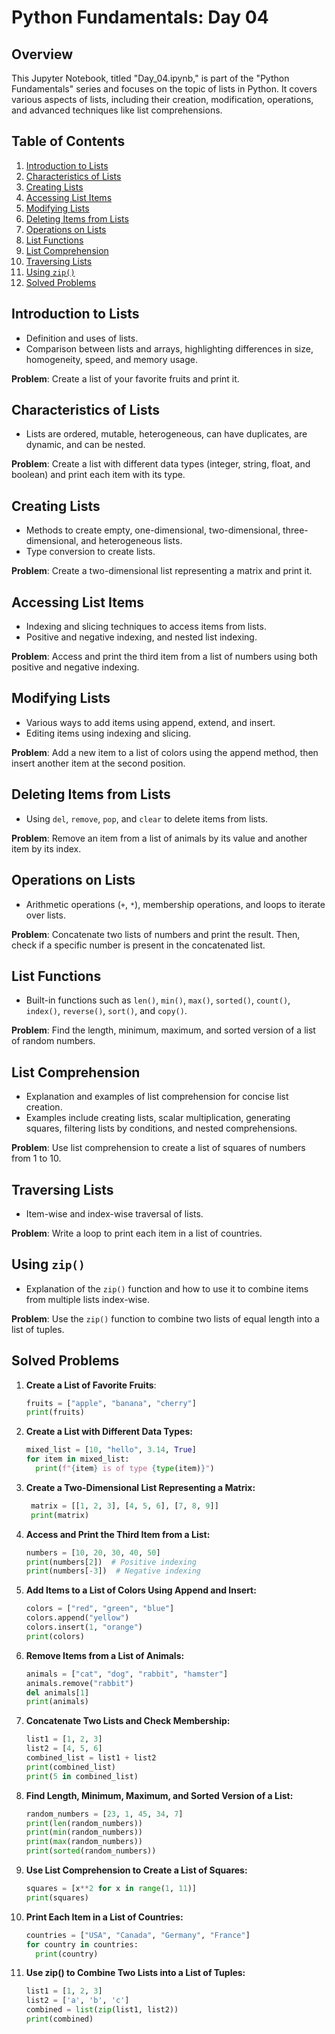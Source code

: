 # Python Fundamentals: Day 04

## Overview

This Jupyter Notebook, titled "Day_04.ipynb," is part of the "Python Fundamentals" series and focuses on the topic of lists in Python. It covers various aspects of lists, including their creation, modification, operations, and advanced techniques like list comprehensions.

## Table of Contents

1. [Introduction to Lists](#introduction-to-lists)
2. [Characteristics of Lists](#characteristics-of-lists)
3. [Creating Lists](#creating-lists)
4. [Accessing List Items](#accessing-list-items)
5. [Modifying Lists](#modifying-lists)
6. [Deleting Items from Lists](#deleting-items-from-lists)
7. [Operations on Lists](#operations-on-lists)
8. [List Functions](#list-functions)
9. [List Comprehension](#list-comprehension)
10. [Traversing Lists](#traversing-lists)
11. [Using `zip()`](#using-zip)
12. [Solved Problems](#solved-problems)

## Introduction to Lists

- Definition and uses of lists.
- Comparison between lists and arrays, highlighting differences in size, homogeneity, speed, and memory usage.

**Problem**: Create a list of your favorite fruits and print it.

## Characteristics of Lists

- Lists are ordered, mutable, heterogeneous, can have duplicates, are dynamic, and can be nested.

**Problem**: Create a list with different data types (integer, string, float, and boolean) and print each item with its type.

## Creating Lists

- Methods to create empty, one-dimensional, two-dimensional, three-dimensional, and heterogeneous lists.
- Type conversion to create lists.

**Problem**: Create a two-dimensional list representing a matrix and print it.

## Accessing List Items

- Indexing and slicing techniques to access items from lists.
- Positive and negative indexing, and nested list indexing.

**Problem**: Access and print the third item from a list of numbers using both positive and negative indexing.

## Modifying Lists

- Various ways to add items using append, extend, and insert.
- Editing items using indexing and slicing.

**Problem**: Add a new item to a list of colors using the append method, then insert another item at the second position.

## Deleting Items from Lists

- Using `del`, `remove`, `pop`, and `clear` to delete items from lists.

**Problem**: Remove an item from a list of animals by its value and another item by its index.

## Operations on Lists

- Arithmetic operations (`+`, `*`), membership operations, and loops to iterate over lists.

**Problem**: Concatenate two lists of numbers and print the result. Then, check if a specific number is present in the concatenated list.

## List Functions

- Built-in functions such as `len()`, `min()`, `max()`, `sorted()`, `count()`, `index()`, `reverse()`, `sort()`, and `copy()`.

**Problem**: Find the length, minimum, maximum, and sorted version of a list of random numbers.

## List Comprehension

- Explanation and examples of list comprehension for concise list creation.
- Examples include creating lists, scalar multiplication, generating squares, filtering lists by conditions, and nested comprehensions.

**Problem**: Use list comprehension to create a list of squares of numbers from 1 to 10.

## Traversing Lists

- Item-wise and index-wise traversal of lists.

**Problem**: Write a loop to print each item in a list of countries.

## Using `zip()`

- Explanation of the `zip()` function and how to use it to combine items from multiple lists index-wise.

**Problem**: Use the `zip()` function to combine two lists of equal length into a list of tuples.

## Solved Problems

1. **Create a List of Favorite Fruits**:
   ```python
   fruits = ["apple", "banana", "cherry"]
   print(fruits)
2. **Create a List with Different Data Types:**
   ```python
   mixed_list = [10, "hello", 3.14, True]
   for item in mixed_list:
     print(f"{item} is of type {type(item)}")
3. **Create a Two-Dimensional List Representing a Matrix:**
   ```python
    matrix = [[1, 2, 3], [4, 5, 6], [7, 8, 9]]
    print(matrix)
4. **Access and Print the Third Item from a List:**
   ```python
   numbers = [10, 20, 30, 40, 50]
   print(numbers[2])  # Positive indexing
   print(numbers[-3])  # Negative indexing
5. **Add Items to a List of Colors Using Append and Insert:**
   ```python
   colors = ["red", "green", "blue"]
   colors.append("yellow")
   colors.insert(1, "orange")
   print(colors)
6. **Remove Items from a List of Animals:**
   ```python
   animals = ["cat", "dog", "rabbit", "hamster"]
   animals.remove("rabbit")
   del animals[1]
   print(animals)
7. **Concatenate Two Lists and Check Membership:**
   ```python
   list1 = [1, 2, 3]
   list2 = [4, 5, 6]
   combined_list = list1 + list2
   print(combined_list)
   print(5 in combined_list)
8. **Find Length, Minimum, Maximum, and Sorted Version of a List:**
   ```python
   random_numbers = [23, 1, 45, 34, 7]
   print(len(random_numbers))
   print(min(random_numbers))
   print(max(random_numbers))
   print(sorted(random_numbers))
9. **Use List Comprehension to Create a List of Squares:**
    ```python
    squares = [x**2 for x in range(1, 11)]
    print(squares)
10. **Print Each Item in a List of Countries:**
    ```python
    countries = ["USA", "Canada", "Germany", "France"]
    for country in countries:
      print(country)
11. **Use zip() to Combine Two Lists into a List of Tuples:**
    ```python
    list1 = [1, 2, 3]
    list2 = ['a', 'b', 'c']
    combined = list(zip(list1, list2))
    print(combined)
